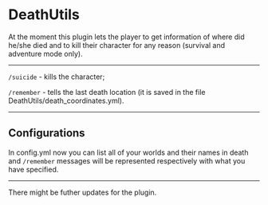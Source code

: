 # DeathUtils

At the moment this plugin lets the player to get information of where did he/she died and to kill their character for any reason (survival and adventure mode only).

---

`/suicide` - kills the character;

`/remember` - tells the last death location (it is saved in the file DeathUtils/death_coordinates.yml).

---

## Configurations

In config.yml now you can list all of your worlds and their names in death and `/remember` messages will be represented respectively with what you have specified.

---

There might be futher updates for the plugin.

